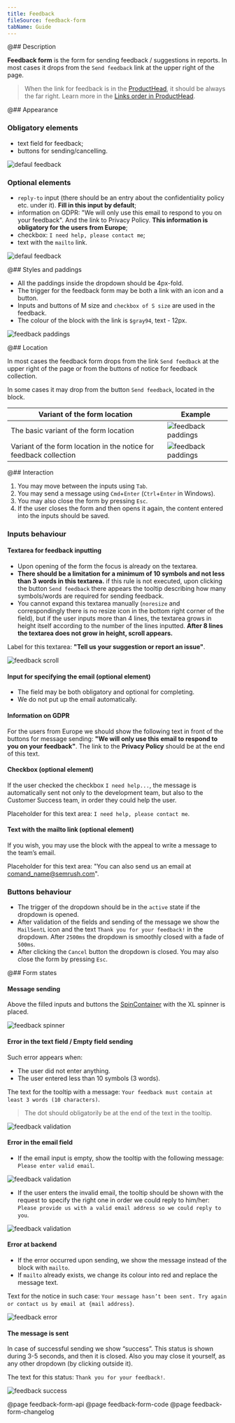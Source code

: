 ```yaml
---
title: Feedback
fileSource: feedback-form
tabName: Guide
---
```


@## Description

**Feedback form** is the form for sending feedback / suggestions in reports. In most cases it drops from the `Send feedback` link at the upper right of the page.

> When the link for feedback is in the [ProductHead](/components/product-head/), it should be always the far right. Learn more in the [Links order in ProductHead](/patterns/links-order/).

@## Appearance

### Obligatory elements

- text field for feedback;
- buttons for sending/cancelling.

![defaul feedback](static/default.png)

### Optional elements

- `reply-to` input (there should be an entry about the confidentiality policy etc. under it). **Fill in this input by default**;
- information on GDPR: "We will only use this email to respond to you on your feedback". And the link to Privacy Policy. **This information is obligatory for the users from Europe**;
- checkbox: `I need help, please contact me`;
- text with the `mailto` link.

![defaul feedback](static/options.png)

@## Styles and paddings

- All the paddings inside the dropdown should be 4px-fold.
- The trigger for the feedback form may be both a link with an icon and a button.
- Inputs and buttons of M size and `checkbox of S size` are used in the feedback.
- The colour of the block with the link is `$gray94`, text - 12px.

![feedback paddings](static/send_feedback_sizes.png)

@## Location

In most cases the feedback form drops from the link `Send feedback` at the upper right of the page or from the buttons of notice for feedback collection.

In some cases it may drop from the button `Send feedback`, located in the block.

| Variant of the form location                                       | Example                                               |
| ------------------------------------------------------------------ | ----------------------------------------------------- |
| The basic variant of the form location                             | ![feedback paddings](static/send_feedback.png)        |
| Variant of the form location in the notice for feedback collection | ![feedback paddings](static/send_feedback_notice.png) |

@## Interaction

1. You may move between the inputs using `Tab`.
2. You may send a message using `Cmd`+`Enter` (`Ctrl`+`Enter` in Windows).
3. You may also close the form by pressing `Esc`.
4. If the user closes the form and then opens it again, the content entered into the inputs should be saved.

### Inputs behaviour

#### Textarea for feedback inputting

- Upon opening of the form the focus is already on the textarea.
- **There should be a limitation for a minimum of 10 symbols and not less than 3 words in this textarea.** if this rule is not executed, upon clicking the button `Send feedback` there appears the tooltip describing how many symbols/words are required for sending feedback.
- You cannot expand this textarea manually (`noresize` and correspondingly there is no resize icon in the bottom right corner of the field), but if the user inputs more than 4 lines, the textarea grows in height itself according to the number of the lines inputted. **After 8 lines the textarea does not grow in height, scroll appears.**

Label for this textarea: **"Tell us your suggestion or report an issue"**.

![feedback scroll](static/scroll.png)

#### Input for specifying the email (optional element)

- The field may be both obligatory and optional for completing.
- We do not put up the email automatically.

#### Information on GDPR

For the users from Europe we should show the following text in front of the buttons for message sending: **"We will only use this email to respond to you on your feedback"**. The link to the **Privacy Policy** should be at the end of this text.

#### Checkbox (optional element)

If the user checked the checkbox `I need help...`, the message is automatically sent not only to the development team, but also to the Customer Success team, in order they could help the user.

Placeholder for this text area: `I need help, please contact me`.

#### Text with the mailto link (optional element)

If you wish, you may use the block with the appeal to write a message to the team’s email.

Placeholder for this text area: "You can also send us an email at comand_name@semrush.com".

### Buttons behaviour

- The trigger of the dropdown should be in the `active` state if the dropdown is opened.
- After validation of the fields and sending of the message we show the `MailSentL` icon and the text `Thank you for your feedback!` in the dropdown. After `2500ms` the dropdown is smoothly closed with a fade of `500ms`.
- After clicking the `Cancel` button the dropdown is closed. You may also close the form by pressing `Esc`.

@## Form states

#### Message sending

Above the filled inputs and buttons the [SpinContainer](/components/spin-container/) with the XL spinner is placed.

![feedback spinner](static/loading.png)

#### Error in the text field / Empty field sending

Such error appears when:

- The user did not enter anything.
- The user entered less than 10 symbols (3 words).

The text for the tooltip with a message: `Your feedback must contain at least 3 words (10 characters)`.

> The dot should obligatorily be at the end of the text in the tooltip.

![feedback validation](static/validation-1.png)

#### Error in the email field

- If the email input is empty, show the tooltip with the following message: `Please enter valid email`.

![feedback validation](static/validation-2.png)

- If the user enters the invalid email, the tooltip should be shown with the request to specify the right one in order we could reply to him/her: `Please provide us with a valid email address so we could reply to you`.

![feedback validation](static/validation-3.png)

#### Error at backend

- If the error occurred upon sending, we show the message instead of the block with `mailto`.
- If `mailto` already exists, we change its colour into red and replace the message text.

Text for the notice in such case: `Your message hasn’t been sent. Try again or contact us by email at {mail address}`.

![feedback error](static/error.png)

#### The message is sent

In case of successful sending we show “success”. This status is shown during 3-5 seconds, and then it is closed. Also you may close it yourself, as any other dropdown (by clicking outside it).

The text for this status: `Thank you for your feedback!`.

![feedback success](static/success.png)

@page feedback-form-api
@page feedback-form-code
@page feedback-form-changelog
